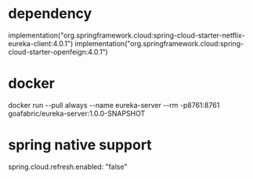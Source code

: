 # dependency
implementation("org.springframework.cloud:spring-cloud-starter-netflix-eureka-client:4.0.1")
implementation("org.springframework.cloud:spring-cloud-starter-openfeign:4.0.1")

# docker
docker run --pull always --name eureka-server --rm -p8761:8761 goafabric/eureka-server:1.0.0-SNAPSHOT

# spring native support
spring.cloud.refresh.enabled: "false"
